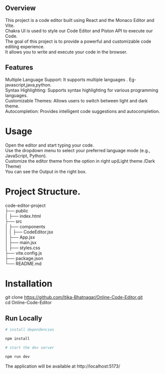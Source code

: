 ## Overview

This project is a code editor built using React and the Monaco Editor and Vite.  
Chakra UI is used to style our Code Editor and Piston API to execute our Code.  
The goal of this project is to provide a powerful and customizable code editing experience.  
It allows you to write and execute your code in the browser.  


## Features
Multiple Language Support: It supports multiple languages . Eg- javascript,java,python.  
Syntax Highlighting: Supports syntax highlighting for various programming languages.  
Customizable Themes: Allows users to switch between light and dark theme.  
Autocompletion: Provides intelligent code suggestions and autocompletion.  


# Usage
Open the editor and start typing your code.  
Use the dropdown menu to select your preferred language mode (e.g., JavaScript, Python).  
Customize the editor theme from the option in right up(Light theme /Dark Theme)  
You can see the Output in the right box.  

# Project Structure.
code-editor-project  
├── public  
│   ├── index.html  
├── src  
│   ├── components  
│   │   ├── CodeEditor.jsx  
│   ├── App.jsx  
│   ├── main.jsx  
│   ├── styles.css  
├── vite.config.js  
├── package.json  
└── README.md  

# Installation 
git clone https://github.com/Itika-Bhatnagar/Online-Code-Editor.git  
cd Online-Code-Editor  

## Run Locally

```bash  
# install dependencies  

npm install  

# start the dev server  

npm run dev
```
The application will be available at http://localhost:5173/


